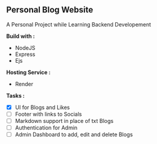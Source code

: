 ## Personal Blog Website
A Personal Project while Learning Backend Developement

**Build with :**
- NodeJS
- Express
- Ejs

**Hosting Service :**
- Render

**Tasks :**
- [X]  UI for Blogs and Likes
- [ ]  Footer with links to Socials
- [ ]  Markdown support in place of txt Blogs
- [ ]  Authentication for Admin
- [ ]  Admin Dashboard to add, edit and delete Blogs  
